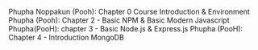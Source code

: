 Phupha Noppakun (Pooh): Chapter 0 Course Introduction & Environment  
Phupha (Pooh): Chapter 2 - Basic NPM & Basic Modern Javascript
Phupha(PooH): chapter 3 - Basic Node.js & Express.js
Phupha (PooH): Chapter 4 - Introduction MongoDB
